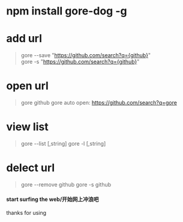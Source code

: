 # npm install gore-dog -g
# add url
> gore --save "https://github.com/search?q={github}"  
> gore -s "https://github.com/search?q={github}"
# open url
> gore github gore
> auto open: https://github.com/search?q=gore
# view list
> gore --list  [,string]
> gore -l [,string]

# delect url
> gore --remove github
> gore -s github

#### start surfing the web/开始网上冲浪吧
thanks for using